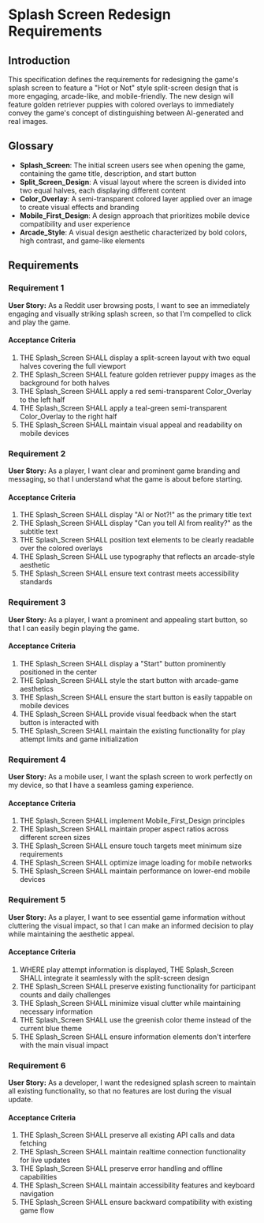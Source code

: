 # Splash Screen Redesign Requirements

## Introduction

This specification defines the requirements for redesigning the game's splash screen to feature a "Hot or Not" style split-screen design that is more engaging, arcade-like, and mobile-friendly. The new design will feature golden retriever puppies with colored overlays to immediately convey the game's concept of distinguishing between AI-generated and real images.

## Glossary

- **Splash_Screen**: The initial screen users see when opening the game, containing the game title, description, and start button
- **Split_Screen_Design**: A visual layout where the screen is divided into two equal halves, each displaying different content
- **Color_Overlay**: A semi-transparent colored layer applied over an image to create visual effects and branding
- **Mobile_First_Design**: A design approach that prioritizes mobile device compatibility and user experience
- **Arcade_Style**: A visual design aesthetic characterized by bold colors, high contrast, and game-like elements

## Requirements

### Requirement 1

**User Story:** As a Reddit user browsing posts, I want to see an immediately engaging and visually striking splash screen, so that I'm compelled to click and play the game.

#### Acceptance Criteria

1. THE Splash_Screen SHALL display a split-screen layout with two equal halves covering the full viewport
2. THE Splash_Screen SHALL feature golden retriever puppy images as the background for both halves
3. THE Splash_Screen SHALL apply a red semi-transparent Color_Overlay to the left half
4. THE Splash_Screen SHALL apply a teal-green semi-transparent Color_Overlay to the right half
5. THE Splash_Screen SHALL maintain visual appeal and readability on mobile devices

### Requirement 2

**User Story:** As a player, I want clear and prominent game branding and messaging, so that I understand what the game is about before starting.

#### Acceptance Criteria

1. THE Splash_Screen SHALL display "AI or Not?!" as the primary title text
2. THE Splash_Screen SHALL display "Can you tell AI from reality?" as the subtitle text
3. THE Splash_Screen SHALL position text elements to be clearly readable over the colored overlays
4. THE Splash_Screen SHALL use typography that reflects an arcade-style aesthetic
5. THE Splash_Screen SHALL ensure text contrast meets accessibility standards

### Requirement 3

**User Story:** As a player, I want a prominent and appealing start button, so that I can easily begin playing the game.

#### Acceptance Criteria

1. THE Splash_Screen SHALL display a "Start" button prominently positioned in the center
2. THE Splash_Screen SHALL style the start button with arcade-game aesthetics
3. THE Splash_Screen SHALL ensure the start button is easily tappable on mobile devices
4. THE Splash_Screen SHALL provide visual feedback when the start button is interacted with
5. THE Splash_Screen SHALL maintain the existing functionality for play attempt limits and game initialization

### Requirement 4

**User Story:** As a mobile user, I want the splash screen to work perfectly on my device, so that I have a seamless gaming experience.

#### Acceptance Criteria

1. THE Splash_Screen SHALL implement Mobile_First_Design principles
2. THE Splash_Screen SHALL maintain proper aspect ratios across different screen sizes
3. THE Splash_Screen SHALL ensure touch targets meet minimum size requirements
4. THE Splash_Screen SHALL optimize image loading for mobile networks
5. THE Splash_Screen SHALL maintain performance on lower-end mobile devices

### Requirement 5

**User Story:** As a player, I want to see essential game information without cluttering the visual impact, so that I can make an informed decision to play while maintaining the aesthetic appeal.

#### Acceptance Criteria

1. WHERE play attempt information is displayed, THE Splash_Screen SHALL integrate it seamlessly with the split-screen design
2. THE Splash_Screen SHALL preserve existing functionality for participant counts and daily challenges
3. THE Splash_Screen SHALL minimize visual clutter while maintaining necessary information
4. THE Splash_Screen SHALL use the greenish color theme instead of the current blue theme
5. THE Splash_Screen SHALL ensure information elements don't interfere with the main visual impact

### Requirement 6

**User Story:** As a developer, I want the redesigned splash screen to maintain all existing functionality, so that no features are lost during the visual update.

#### Acceptance Criteria

1. THE Splash_Screen SHALL preserve all existing API calls and data fetching
2. THE Splash_Screen SHALL maintain realtime connection functionality for live updates
3. THE Splash_Screen SHALL preserve error handling and offline capabilities
4. THE Splash_Screen SHALL maintain accessibility features and keyboard navigation
5. THE Splash_Screen SHALL ensure backward compatibility with existing game flow
